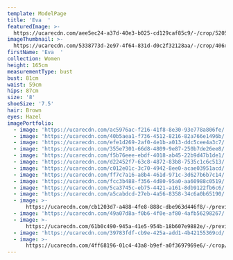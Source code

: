 ```yaml
---
template: ModelPage
title: 'Eva  '
featuredImage: >-
  https://ucarecdn.com/aee5ec24-a37d-40e3-b025-cd129caf85c9/-/crop/5205x2709/0,0/-/preview/
imageThumbnail: >-
  https://ucarecdn.com/5338773d-2e97-4f64-831d-d0c2f32128aa/-/crop/406x576/286,423/-/preview/
firstName: 'Eva  '
collection: Women
height: 165cm
measurementType: bust
bust: 81cm
waist: 59cm
hips: 87cm
size: '8'
shoeSize: '7.5'
hair: Brown
eyes: Hazel
imagePortfolio:
  - image: 'https://ucarecdn.com/ac5976ac-f216-41f8-8e30-93e778a806fe/'
  - image: 'https://ucarecdn.com/40b5aea1-f736-4512-8216-82a766e1496b/'
  - image: 'https://ucarecdn.com/efe1d269-2af0-4e1b-a013-ddc5cee4a3c7/'
  - image: 'https://ucarecdn.com/355e7301-66d8-4809-9e87-250b7de26ee8/'
  - image: 'https://ucarecdn.com/f5b76eee-ebdf-4018-ab45-22b9d47b1de1/'
  - image: 'https://ucarecdn.com/d22452f7-63c8-4872-83b8-7535c1c6c513/'
  - image: 'https://ucarecdn.com/c012e01c-3c70-4942-8ee0-acae03951acd/'
  - image: 'https://ucarecdn.com/ff7c7a16-a8b4-461d-971c-3d627b6b7c14/'
  - image: 'https://ucarecdn.com/fcc3b488-f356-4d80-95a0-aa60988c0519/'
  - image: 'https://ucarecdn.com/5ca3745c-eb75-4421-a161-8db9122fb6c6/'
  - image: 'https://ucarecdn.com/a5cabdcd-27eb-4a56-8358-34c6a0b65190/'
  - image: >-
      https://ucarecdn.com/cb1203d7-a488-4fe8-888c-dbe963d446f8/-/preview/-/rotate/270/
  - image: 'https://ucarecdn.com/49a07d8a-f0b6-4f0e-af80-4afb56298267/'
  - image: >-
      https://ucarecdn.com/61b0c490-945a-41e5-954b-18b607e9882e/-/preview/-/rotate/270/
  - image: 'https://ucarecdn.com/39783fdf-cb9e-425a-add1-4b42155369cd/'
  - image: >-
      https://ucarecdn.com/4ff68196-01c4-43a8-b9ef-a0f3697969e6/-/crop/907x1058/45,248/-/preview/
---
```


